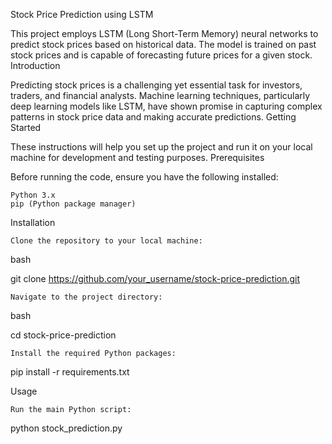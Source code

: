 Stock Price Prediction using LSTM

This project employs LSTM (Long Short-Term Memory) neural networks to predict stock prices based on historical data. The model is trained on past stock prices and is capable of forecasting future prices for a given stock.
Introduction

Predicting stock prices is a challenging yet essential task for investors, traders, and financial analysts. Machine learning techniques, particularly deep learning models like LSTM, have shown promise in capturing complex patterns in stock price data and making accurate predictions.
Getting Started

These instructions will help you set up the project and run it on your local machine for development and testing purposes.
Prerequisites

Before running the code, ensure you have the following installed:

    Python 3.x
    pip (Python package manager)

Installation

    Clone the repository to your local machine:

bash

git clone https://github.com/your_username/stock-price-prediction.git

    Navigate to the project directory:

bash

cd stock-price-prediction

    Install the required Python packages:

pip install -r requirements.txt

Usage

    Run the main Python script:

python stock_prediction.py
